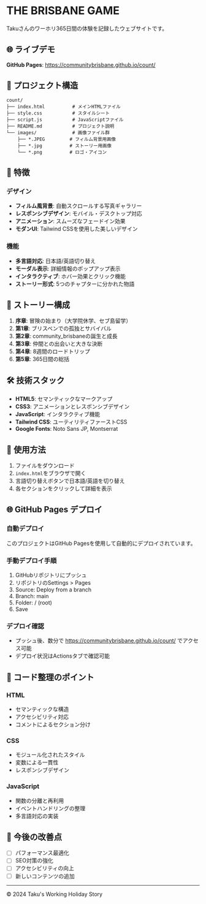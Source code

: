 # THE BRISBANE GAME

Takuさんのワーホリ365日間の体験を記録したウェブサイトです。

## 🌐 ライブデモ

**GitHub Pages**: https://communitybrisbane.github.io/count/

## 📁 プロジェクト構造

```
count/
├── index.html          # メインHTMLファイル
├── style.css           # スタイルシート
├── script.js           # JavaScriptファイル
├── README.md           # プロジェクト説明
└── images/             # 画像ファイル群
    ├── *.JPEG         # フィルム背景用画像
    ├── *.jpg          # ストーリー用画像
    └── *.png          # ロゴ・アイコン
```

## 🎨 特徴

### デザイン
- **フィルム風背景**: 自動スクロールする写真ギャラリー
- **レスポンシブデザイン**: モバイル・デスクトップ対応
- **アニメーション**: スムーズなフェードイン効果
- **モダンUI**: Tailwind CSSを使用した美しいデザイン

### 機能
- **多言語対応**: 日本語/英語切り替え
- **モーダル表示**: 詳細情報のポップアップ表示
- **インタラクティブ**: ホバー効果とクリック機能
- **ストーリー形式**: 5つのチャプターに分かれた物語

## 📖 ストーリー構成

1. **序章**: 冒険の始まり（大学院休学、セブ島留学）
2. **第1章**: ブリスベンでの孤独とサバイバル
3. **第2章**: community_brisbaneの誕生と成長
4. **第3章**: 仲間との出会いと大きな決断
5. **第4章**: 8週間のロードトリップ
6. **第5章**: 365日間の総括

## 🛠️ 技術スタック

- **HTML5**: セマンティックなマークアップ
- **CSS3**: アニメーションとレスポンシブデザイン
- **JavaScript**: インタラクティブ機能
- **Tailwind CSS**: ユーティリティファーストCSS
- **Google Fonts**: Noto Sans JP, Montserrat

## 🚀 使用方法

1. ファイルをダウンロード
2. `index.html`をブラウザで開く
3. 言語切り替えボタンで日本語/英語を切り替え
4. 各セクションをクリックして詳細を表示

## 🌐 GitHub Pages デプロイ

### 自動デプロイ
このプロジェクトはGitHub Pagesを使用して自動的にデプロイされています。

### 手動デプロイ手順
1. GitHubリポジトリにプッシュ
2. リポジトリのSettings > Pages
3. Source: Deploy from a branch
4. Branch: main
5. Folder: / (root)
6. Save

### デプロイ確認
- プッシュ後、数分で https://communitybrisbane.github.io/count/ でアクセス可能
- デプロイ状況はActionsタブで確認可能

## 📝 コード整理のポイント

### HTML
- セマンティックな構造
- アクセシビリティ対応
- コメントによるセクション分け

### CSS
- モジュール化されたスタイル
- 変数による一貫性
- レスポンシブデザイン

### JavaScript
- 関数の分離と再利用
- イベントハンドリングの整理
- 多言語対応の実装

## 🎯 今後の改善点

- [ ] パフォーマンス最適化
- [ ] SEO対策の強化
- [ ] アクセシビリティの向上
- [ ] 新しいコンテンツの追加

---

© 2024 Taku's Working Holiday Story 